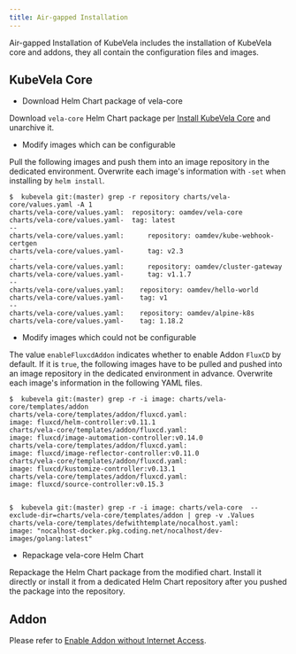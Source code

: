 ```yaml
---
title: Air-gapped Installation
---
```


Air-gapped Installation of KubeVela includes the installation of KubeVela core and addons, they all contain the configuration files and images.

## KubeVela Core

- Download Helm Chart package of vela-core

Download `vela-core` Helm Chart package per [Install KubeVela Core](../../install) and unarchive it.

- Modify images which can be configurable

Pull the following images and push them into an image repository in the dedicated environment. Overwrite each image's
information with `-set` when installing by `helm install`.

```shell
$  kubevela git:(master) grep -r repository charts/vela-core/values.yaml -A 1
charts/vela-core/values.yaml:  repository: oamdev/vela-core
charts/vela-core/values.yaml-  tag: latest
--
charts/vela-core/values.yaml:      repository: oamdev/kube-webhook-certgen
charts/vela-core/values.yaml-      tag: v2.3
--
charts/vela-core/values.yaml:      repository: oamdev/cluster-gateway
charts/vela-core/values.yaml-      tag: v1.1.7
--
charts/vela-core/values.yaml:    repository: oamdev/hello-world
charts/vela-core/values.yaml-    tag: v1
--
charts/vela-core/values.yaml:    repository: oamdev/alpine-k8s
charts/vela-core/values.yaml-    tag: 1.18.2
```

- Modify images which could not be configurable

The value `enableFluxcdAddon` indicates whether to enable Addon `FluxCD` by default. If it is `true`, the following images
have to be pulled and pushed into an image repository in the dedicated environment in advance. Overwrite each image's information
in the following YAML files.

```shell
$  kubevela git:(master) grep -r -i image: charts/vela-core/templates/addon
charts/vela-core/templates/addon/fluxcd.yaml:                      image: fluxcd/helm-controller:v0.11.1
charts/vela-core/templates/addon/fluxcd.yaml:                      image: fluxcd/image-automation-controller:v0.14.0
charts/vela-core/templates/addon/fluxcd.yaml:                      image: fluxcd/image-reflector-controller:v0.11.0
charts/vela-core/templates/addon/fluxcd.yaml:                      image: fluxcd/kustomize-controller:v0.13.1
charts/vela-core/templates/addon/fluxcd.yaml:                      image: fluxcd/source-controller:v0.15.3


$  kubevela git:(master) grep -r -i image: charts/vela-core  --exclude-dir=charts/vela-core/templates/addon | grep -v .Values
charts/vela-core/templates/defwithtemplate/nocalhost.yaml:        						image: "nocalhost-docker.pkg.coding.net/nocalhost/dev-images/golang:latest"
```

- Repackage vela-core Helm Chart

Repackage the Helm Chart package from the modified chart. Install it directly or install it from a dedicated Helm Chart
repository after you pushed the package into the repository.

## Addon

Please refer to [Enable Addon without Internet Access](./enable-addon-offline.md).